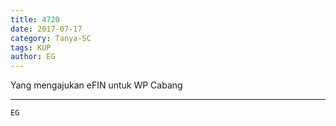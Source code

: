 ```yaml
---
title: 4720
date: 2017-07-17
category: Tanya-SC
tags: KUP
author: EG
---
```


Yang mengajukan eFIN untuk WP Cabang

---



`EG`

